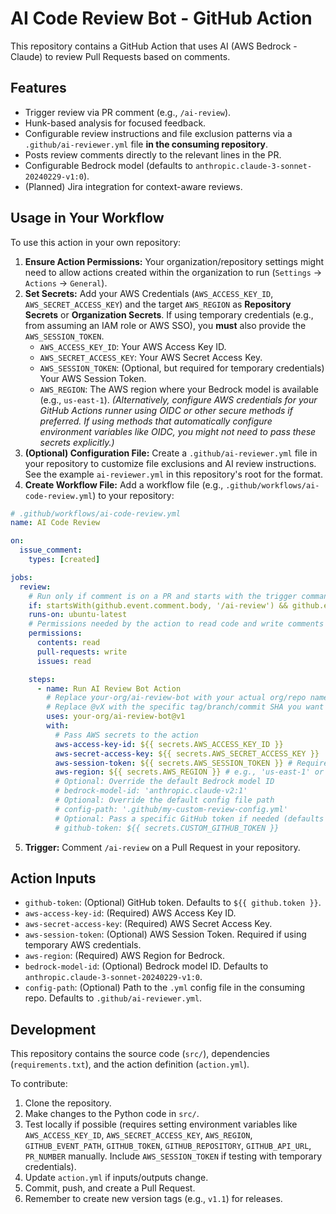 # AI Code Review Bot - GitHub Action

This repository contains a GitHub Action that uses AI (AWS Bedrock - Claude) to review Pull Requests based on comments.

## Features

*   Trigger review via PR comment (e.g., `/ai-review`).
*   Hunk-based analysis for focused feedback.
*   Configurable review instructions and file exclusion patterns via a `.github/ai-reviewer.yml` file **in the consuming repository**.
*   Posts review comments directly to the relevant lines in the PR.
*   Configurable Bedrock model (defaults to `anthropic.claude-3-sonnet-20240229-v1:0`).
*   (Planned) Jira integration for context-aware reviews.

## Usage in Your Workflow

To use this action in your own repository:

1.  **Ensure Action Permissions:** Your organization/repository settings might need to allow actions created within the organization to run (`Settings` -> `Actions` -> `General`).
2.  **Set Secrets:** Add your AWS Credentials (`AWS_ACCESS_KEY_ID`, `AWS_SECRET_ACCESS_KEY`) and the target `AWS_REGION` as **Repository Secrets** or **Organization Secrets**. If using temporary credentials (e.g., from assuming an IAM role or AWS SSO), you **must** also provide the `AWS_SESSION_TOKEN`.
    *   `AWS_ACCESS_KEY_ID`: Your AWS Access Key ID.
    *   `AWS_SECRET_ACCESS_KEY`: Your AWS Secret Access Key.
    *   `AWS_SESSION_TOKEN`: (Optional, but required for temporary credentials) Your AWS Session Token.
    *   `AWS_REGION`: The AWS region where your Bedrock model is available (e.g., `us-east-1`).
    *(Alternatively, configure AWS credentials for your GitHub Actions runner using OIDC or other secure methods if preferred. If using methods that automatically configure environment variables like OIDC, you might not need to pass these secrets explicitly.)*
3.  **(Optional) Configuration File:** Create a `.github/ai-reviewer.yml` file in your repository to customize file exclusions and AI review instructions. See the example `ai-reviewer.yml` in this repository's root for the format.
4.  **Create Workflow File:** Add a workflow file (e.g., `.github/workflows/ai-code-review.yml`) to your repository:

```yaml
# .github/workflows/ai-code-review.yml
name: AI Code Review

on:
  issue_comment:
    types: [created]

jobs:
  review:
    # Run only if comment is on a PR and starts with the trigger command
    if: startsWith(github.event.comment.body, '/ai-review') && github.event.issue.pull_request
    runs-on: ubuntu-latest
    # Permissions needed by the action to read code and write comments
    permissions:
      contents: read
      pull-requests: write
      issues: read

    steps:
      - name: Run AI Review Bot Action
        # Replace your-org/ai-review-bot with your actual org/repo name
        # Replace @vX with the specific tag/branch/commit SHA you want to use
        uses: your-org/ai-review-bot@v1 
        with:
          # Pass AWS secrets to the action
          aws-access-key-id: ${{ secrets.AWS_ACCESS_KEY_ID }}
          aws-secret-access-key: ${{ secrets.AWS_SECRET_ACCESS_KEY }}
          aws-session-token: ${{ secrets.AWS_SESSION_TOKEN }} # Required if using temporary credentials
          aws-region: ${{ secrets.AWS_REGION }} # e.g., 'us-east-1' or set as secret
          # Optional: Override the default Bedrock model ID
          # bedrock-model-id: 'anthropic.claude-v2:1'
          # Optional: Override the default config file path
          # config-path: '.github/my-custom-review-config.yml'
          # Optional: Pass a specific GitHub token if needed (defaults to github.token)
          # github-token: ${{ secrets.CUSTOM_GITHUB_TOKEN }}
```

5.  **Trigger:** Comment `/ai-review` on a Pull Request in your repository.

## Action Inputs

*   `github-token`: (Optional) GitHub token. Defaults to `${{ github.token }}`.
*   `aws-access-key-id`: (Required) AWS Access Key ID.
*   `aws-secret-access-key`: (Required) AWS Secret Access Key.
*   `aws-session-token`: (Optional) AWS Session Token. Required if using temporary AWS credentials.
*   `aws-region`: (Required) AWS Region for Bedrock.
*   `bedrock-model-id`: (Optional) Bedrock model ID. Defaults to `anthropic.claude-3-sonnet-20240229-v1:0`.
*   `config-path`: (Optional) Path to the `.yml` config file in the consuming repo. Defaults to `.github/ai-reviewer.yml`.

## Development

This repository contains the source code (`src/`), dependencies (`requirements.txt`), and the action definition (`action.yml`).

To contribute:
1. Clone the repository.
2. Make changes to the Python code in `src/`.
3. Test locally if possible (requires setting environment variables like `AWS_ACCESS_KEY_ID`, `AWS_SECRET_ACCESS_KEY`, `AWS_REGION`, `GITHUB_EVENT_PATH`, `GITHUB_TOKEN`, `GITHUB_REPOSITORY`, `GITHUB_API_URL`, `PR_NUMBER` manually. Include `AWS_SESSION_TOKEN` if testing with temporary credentials).
4. Update `action.yml` if inputs/outputs change.
5. Commit, push, and create a Pull Request.
6. Remember to create new version tags (e.g., `v1.1`) for releases. 